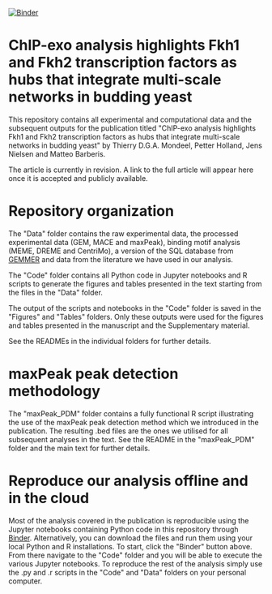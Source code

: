 [![Binder](https://mybinder.org/badge.svg)](https://mybinder.org/v2/gh/barberislab/ChIP-exo_Fkh1_Fkh2/master)

# ChIP-exo analysis highlights Fkh1 and Fkh2 transcription factors as hubs that integrate multi-scale networks in budding yeast
This repository contains all experimental and computational data and the subsequent outputs for the publication titled "ChIP-exo analysis highlights Fkh1 and Fkh2 transcription factors as hubs that integrate multi-scale networks in budding yeast" by Thierry D.G.A. Mondeel, Petter Holland, Jens Nielsen and Matteo Barberis. 

The article is currently in revision. A link to the full article will appear here once it is accepted and publicly available.

# Repository organization

The "Data" folder contains the raw experimental data, the processed experimental data (GEM, MACE and maxPeak), binding motif analysis (MEME, DREME and CentriMo), a version of the SQL database from [GEMMER](http://gemmer.barberislab.com) and data from the literature we have used in our analysis.

The "Code" folder contains all Python code in Jupyter notebooks and R scripts to generate the figures and tables presented in the text starting from the files in the "Data" folder. 

The output of the scripts and notebooks in the "Code" folder is saved in the "Figures" and "Tables" folders. Only these outputs were used for the figures and tables presented in the manuscript and the Supplementary material. 

See the READMEs in the individual folders for further details.

# maxPeak peak detection methodology 

The "maxPeak_PDM" folder contains a fully functional R script illustrating the use of the maxPeak peak detection method which we introduced in the publication. The resulting .bed files are the ones we utilised for all subsequent analyses in the text. See the README in the "maxPeak_PDM" folder and the main text for further details.

# Reproduce our analysis offline and in the cloud

Most of the analysis covered in the publication is reproducible using the Jupyter notebooks containing Python code in this repository through [Binder](https://mybinder.org). Alternatively, you can download the files and run them using your local Python and R installations. To start, click the "Binder" button above. From there navigate to the "Code" folder and you will be able to execute the various Jupyter notebooks. To reproduce the rest of the analysis simply use the .py and .r scripts in the "Code" and "Data" folders on your personal computer. 
